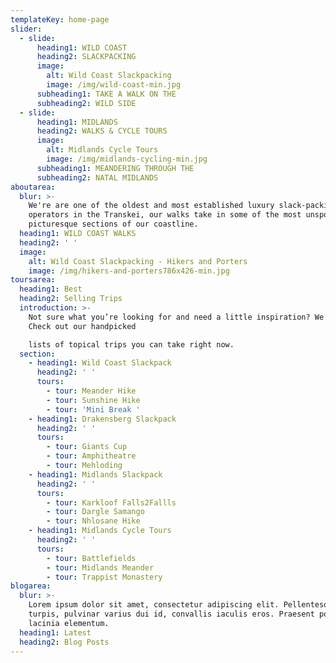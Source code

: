 ```yaml
---
templateKey: home-page
slider:
  - slide:
      heading1: WILD COAST
      heading2: SLACKPACKING
      image:
        alt: Wild Coast Slackpacking
        image: /img/wild-coast-min.jpg
      subheading1: TAKE A WALK ON THE
      subheading2: WILD SIDE
  - slide:
      heading1: MIDLANDS
      heading2: WALKS & CYCLE TOURS
      image:
        alt: Midlands Cycle Tours
        image: /img/midlands-cycling-min.jpg
      subheading1: MEANDERING THROUGH THE
      subheading2: NATAL MIDLANDS
aboutarea:
  blur: >-
    We're are one of the oldest and most established luxury slack-packing
    operators in the Transkei, our walks take in some of the most unspoilt and
    picturesque sections of our coastline.
  heading1: WILD COAST WALKS
  heading2: ' '
  image:
    alt: Wild Coast Slackpacking - Hikers and Porters
    image: /img/hikers-and-porters786x426-min.jpg
toursarea:
  heading1: Best
  heading2: Selling Trips
  introduction: >-
    Not sure what you’re looking for and need a little inspiration? We can help.
    Check out our handpicked

    lists of topical trips you can take right now.
  section:
    - heading1: Wild Coast Slackpack
      heading2: ' '
      tours:
        - tour: Meander Hike
        - tour: Sunshine Hike
        - tour: 'Mini Break '
    - heading1: Drakensberg Slackpack
      heading2: ' '
      tours:
        - tour: Giants Cup
        - tour: Amphitheatre
        - tour: Mehloding
    - heading1: Midlands Slackpack
      heading2: ' '
      tours:
        - tour: Karkloof Falls2Fallls
        - tour: Dargle Samango
        - tour: Nhlosane Hike
    - heading1: Midlands Cycle Tours
      heading2: ' '
      tours:
        - tour: Battlefields
        - tour: Midlands Meander
        - tour: Trappist Monastery
blogarea:
  blur: >-
    Lorem ipsum dolor sit amet, consectetur adipiscing elit. Pellentesque dolor
    turpis, pulvinar varius dui id, convallis iaculis eros. Praesent porta
    lacinia elementum.
  heading1: Latest
  heading2: Blog Posts
---
```


